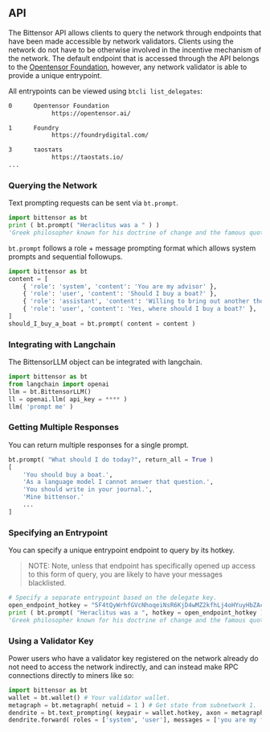 
## API


The Bittensor API allows clients to query the network through endpoints that have been made accessible by network validators. Clients using the network do not have to be otherwise involved in the incentive mechanism of the network. The default endpoint that is accessed through the API belongs to the [Opentensor Foundation](https://opentensor.ai/), however, any network validator is able to provide a unique entrypoint.

All entrypoints can be viewed using `btcli list_delegates`:

```bash dark
0      Openτensor Foundaτion
            https://opentensor.ai/

1      Foundry
            https://foundrydigital.com/

3      τaosτaτs
            https://taostats.io/
...
```



### Querying the Network

Text prompting requests can be sent via `bt.prompt`.
```python numbered dark
import bittensor as bt
print ( bt.prompt( "Heraclitus was a " ) )
'Greek philosopher known for his doctrine of change and the famous quote, "No man ever steps in the same river twice."'
```
`bt.prompt` follows a role + message prompting format which allows system prompts and sequential followups.
```python numbered dark
import bittensor as bt
content = [
	{ 'role': 'system', 'content': 'You are my advisor' },
	{ 'role': 'user', 'content': 'Should I buy a boat?' },
	{ 'role': 'assistant', 'content': 'Willing to bring out another thousand?' },
	{ 'role': 'user', 'content': 'Yes, where should I buy a boat?' },
]
should_I_buy_a_boat = bt.prompt( content = content )
```


### Integrating with Langchain

The BittensorLLM object can be integrated with langchain.
```python numbered dark removed=2,4 added=1,3
import bittensor as bt
from langchain import openai
llm = bt.BittensorLLM()
ll = openai.llm( api_key = **** )
llm( 'prompt me' )
```


### Getting Multiple Responses

You can return multiple responses for a single prompt.
```python numbered dark
bt.prompt( "What should I do today?", return_all = True )
[
	'You should buy a boat.',
	'As a language model I cannot answer that question.',
	'You should write in your journal.',
	'Mine bittensor.'
	...
]
```


### Specifying an Entrypoint

You can specify a unique entrypoint endpoint to query by its hotkey.
> NOTE: Note, unless that endpoint has specifically opened up access to this form of query, you are likely to have your messages blacklisted.
```python numbered dark
# Specify a separate entrypoint based on the delegate key.
open_endpoint_hotkey = "5F4tQyWrhfGVcNhoqeiNsR6KjD4wMZ2kfhLj4oHYuyHbZAc3"
print ( bt.prompt( "Heraclitus was a ", hotkey = open_endpoint_hotkey ) )
'Greek philosopher known for his doctrine of change and the famous quote, "No man ever steps in the same river twice."'
```


### Using a Validator Key

Power users who have a validator key registered on the network already do not need to access the network indirectly, and can instead make RPC connections directly to miners like so:
```python numbered dark
import bittensor as bt
wallet = bt.wallet() # Your validator wallet.
metagraph = bt.metagraph( netuid = 1 ) # Get state from subnetwork 1.
dendrite = bt.text_prompting( keypair = wallet.hotkey, axon = metagraph.axons[ 10 ] ) # Connection to uid 10
dendrite.forward( roles = ['system', 'user'], messages = ['you are my financial advisor', 'should I buy a boat?'] )
```

